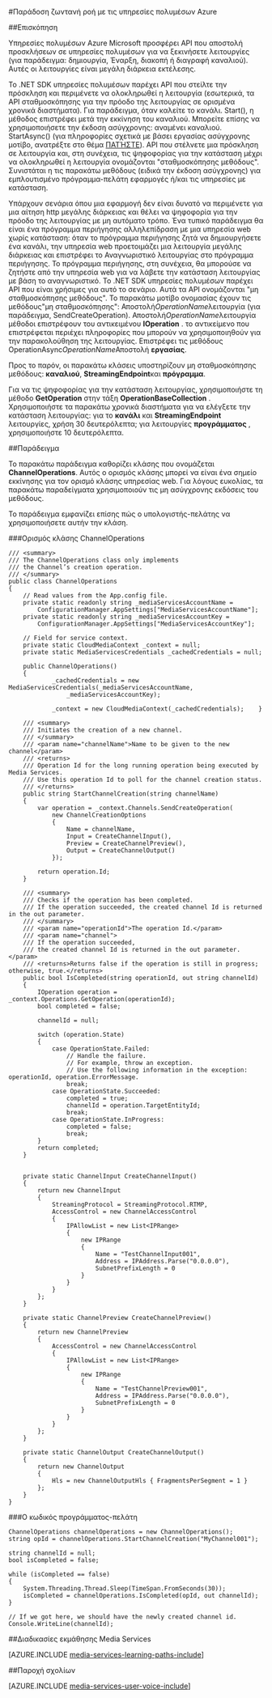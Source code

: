 <properties 
    pageTitle="Σταθμοσκόπησης μεγάλη διάρκεια εκτέλεσης λειτουργιών | Microsoft Azure" 
    description="Αυτό το θέμα δείχνει πώς μπορείτε να ψηφοφορία με μεγάλη διάρκεια εκτέλεσης λειτουργιών." 
    services="media-services" 
    documentationCenter="" 
    authors="juliako" 
    manager="erikre" 
    editor=""/>

<tags 
    ms.service="media-services" 
    ms.workload="media" 
    ms.tgt_pltfrm="na" 
    ms.devlang="na" 
    ms.topic="article" 
    ms.date="09/26/2016" 
    ms.author="juliako"/>


#<a name="delivering-live-streaming-with-azure-media-services"></a>Παράδοση ζωντανή ροή με τις υπηρεσίες πολυμέσων Azure

##<a name="overview"></a>Επισκόπηση

Υπηρεσίες πολυμέσων Azure Microsoft προσφέρει API που αποστολή προσκλήσεων σε υπηρεσίες πολυμέσων για να ξεκινήσετε λειτουργίες (για παράδειγμα: δημιουργία, Έναρξη, διακοπή ή διαγραφή καναλιού). Αυτές οι λειτουργίες είναι μεγάλη διάρκεια εκτέλεσης.

Το .NET SDK υπηρεσίες πολυμέσων παρέχει API που στείλτε την πρόσκληση και περιμένετε να ολοκληρωθεί η λειτουργία (εσωτερικά, τα API σταθμοσκόπησης για την πρόοδο της λειτουργίας σε ορισμένα χρονικά διαστήματα). Για παράδειγμα, όταν καλείτε το κανάλι. Start(), η μέθοδος επιστρέφει μετά την εκκίνηση του καναλιού. Μπορείτε επίσης να χρησιμοποιήσετε την έκδοση ασύγχρονης: αναμένει καναλιού. StartAsync() (για πληροφορίες σχετικά με βάσει εργασίας ασύγχρονης μοτίβο, ανατρέξτε στο θέμα [ΠΑΤΉΣΤΕ](https://msdn.microsoft.com/library/hh873175(v=vs.110).aspx)). API που στέλνετε μια πρόσκληση σε λειτουργία και, στη συνέχεια, τις ψηφοφορίας για την κατάσταση μέχρι να ολοκληρωθεί η λειτουργία ονομάζονται "σταθμοσκόπησης μεθόδους". Συνιστάται η τις παρακάτω μεθόδους (ειδικά την έκδοση ασύγχρονης) για εμπλουτισμένο πρόγραμμα-πελάτη εφαρμογές ή/και τις υπηρεσίες με κατάσταση.

Υπάρχουν σενάρια όπου μια εφαρμογή δεν είναι δυνατό να περιμένετε για μια αίτηση http μεγάλης διάρκειας και θέλει να ψηφοφορία για την πρόοδο της λειτουργίας με μη αυτόματο τρόπο. Ένα τυπικό παράδειγμα θα είναι ένα πρόγραμμα περιήγησης αλληλεπίδραση με μια υπηρεσία web χωρίς κατάσταση: όταν το πρόγραμμα περιήγησης ζητά να δημιουργήσετε ένα κανάλι, την υπηρεσία web προετοιμάζει μια λειτουργία μεγάλης διάρκειας και επιστρέφει το Αναγνωριστικό λειτουργίας στο πρόγραμμα περιήγησης. Το πρόγραμμα περιήγησης, στη συνέχεια, θα μπορούσε να ζητήστε από την υπηρεσία web για να λάβετε την κατάσταση λειτουργίας με βάση το αναγνωριστικό. Το .NET SDK υπηρεσίες πολυμέσων παρέχει API που είναι χρήσιμες για αυτό το σενάριο. Αυτά τα API ονομάζονται "μη σταθμοσκόπησης μεθόδους".
Το παρακάτω μοτίβο ονομασίας έχουν τις μεθόδους"μη σταθμοσκόπησης": Αποστολή*OperationName*λειτουργία (για παράδειγμα, SendCreateOperation). Αποστολή*OperationName*λειτουργία μέθοδοι επιστρέφουν του αντικειμένου **IOperation** . το αντικείμενο που επιστρέφεται περιέχει πληροφορίες που μπορούν να χρησιμοποιηθούν για την παρακολούθηση της λειτουργίας. Επιστρέφει τις μεθόδους OperationAsync*OperationName*Αποστολή **εργασίας<IOperation>**.

Προς το παρόν, οι παρακάτω κλάσεις υποστηρίζουν μη σταθμοσκόπησης μεθόδους: **καναλιού**, **StreamingEndpoint**και **πρόγραμμα**.

Για να τις ψηφοφορίας για την κατάσταση λειτουργίας, χρησιμοποιήστε τη μέθοδο **GetOperation** στην τάξη **OperationBaseCollection** . Χρησιμοποιήστε τα παρακάτω χρονικά διαστήματα για να ελέγξετε την κατάσταση λειτουργίας: για το **κανάλι** και **StreamingEndpoint** λειτουργίες, χρήση 30 δευτερόλεπτα; για λειτουργίες **προγράμματος** , χρησιμοποιήστε 10 δευτερόλεπτα.


##<a name="example"></a>Παράδειγμα

Το παρακάτω παράδειγμα καθορίζει κλάσης που ονομάζεται **ChannelOperations**. Αυτός ο ορισμός κλάσης μπορεί να είναι ένα σημείο εκκίνησης για τον ορισμό κλάσης υπηρεσίας web. Για λόγους ευκολίας, τα παρακάτω παραδείγματα χρησιμοποιούν τις μη ασύγχρονης εκδόσεις του μεθόδους.

Το παράδειγμα εμφανίζει επίσης πώς ο υπολογιστής-πελάτης να χρησιμοποιήσετε αυτήν την κλάση.

###<a name="channeloperations-class-definition"></a>Ορισμός κλάσης ChannelOperations

    /// <summary> 
    /// The ChannelOperations class only implements 
    /// the Channel’s creation operation. 
    /// </summary> 
    public class ChannelOperations
    {
        // Read values from the App.config file.
        private static readonly string _mediaServicesAccountName =
            ConfigurationManager.AppSettings["MediaServicesAccountName"];
        private static readonly string _mediaServicesAccountKey =
            ConfigurationManager.AppSettings["MediaServicesAccountKey"];
    
        // Field for service context.
        private static CloudMediaContext _context = null;
        private static MediaServicesCredentials _cachedCredentials = null;
    
        public ChannelOperations()
        {
                _cachedCredentials = new MediaServicesCredentials(_mediaServicesAccountName,
                    _mediaServicesAccountKey);
    
                _context = new CloudMediaContext(_cachedCredentials);    }
    
        /// <summary>  
        /// Initiates the creation of a new channel.  
        /// </summary>  
        /// <param name="channelName">Name to be given to the new channel</param>  
        /// <returns>  
        /// Operation Id for the long running operation being executed by Media Services. 
        /// Use this operation Id to poll for the channel creation status. 
        /// </returns> 
        public string StartChannelCreation(string channelName)
        {
            var operation = _context.Channels.SendCreateOperation(
                new ChannelCreationOptions
                {
                    Name = channelName,
                    Input = CreateChannelInput(),
                    Preview = CreateChannelPreview(),
                    Output = CreateChannelOutput()
                });
    
            return operation.Id;
        }
    
        /// <summary> 
        /// Checks if the operation has been completed. 
        /// If the operation succeeded, the created channel Id is returned in the out parameter.
        /// </summary> 
        /// <param name="operationId">The operation Id.</param> 
        /// <param name="channel">
        /// If the operation succeeded, 
        /// the created channel Id is returned in the out parameter.</param>
        /// <returns>Returns false if the operation is still in progress; otherwise, true.</returns> 
        public bool IsCompleted(string operationId, out string channelId)
        {
            IOperation operation = _context.Operations.GetOperation(operationId);
            bool completed = false;
    
            channelId = null;
    
            switch (operation.State)
            {
                case OperationState.Failed:
                    // Handle the failure. 
                    // For example, throw an exception. 
                    // Use the following information in the exception: operationId, operation.ErrorMessage.
                    break;
                case OperationState.Succeeded:
                    completed = true;
                    channelId = operation.TargetEntityId;
                    break;
                case OperationState.InProgress:
                    completed = false;
                    break;
            }
            return completed;
        }
    
    
        private static ChannelInput CreateChannelInput()
        {
            return new ChannelInput
            {
                StreamingProtocol = StreamingProtocol.RTMP,
                AccessControl = new ChannelAccessControl
                {
                    IPAllowList = new List<IPRange>
                    {
                        new IPRange
                        {
                            Name = "TestChannelInput001",
                            Address = IPAddress.Parse("0.0.0.0"),
                            SubnetPrefixLength = 0
                        }
                    }
                }
            };
        }
    
        private static ChannelPreview CreateChannelPreview()
        {
            return new ChannelPreview
            {
                AccessControl = new ChannelAccessControl
                {
                    IPAllowList = new List<IPRange>
                    {
                        new IPRange
                        {
                            Name = "TestChannelPreview001",
                            Address = IPAddress.Parse("0.0.0.0"),
                            SubnetPrefixLength = 0
                        }
                    }
                }
            };
        }
    
        private static ChannelOutput CreateChannelOutput()
        {
            return new ChannelOutput
            {
                Hls = new ChannelOutputHls { FragmentsPerSegment = 1 }
            };
        }
    }

###<a name="the-client-code"></a>Ο κωδικός προγράμματος-πελάτη

    ChannelOperations channelOperations = new ChannelOperations();
    string opId = channelOperations.StartChannelCreation("MyChannel001");
    
    string channelId = null;
    bool isCompleted = false;
    
    while (isCompleted == false)
    {
        System.Threading.Thread.Sleep(TimeSpan.FromSeconds(30));
        isCompleted = channelOperations.IsCompleted(opId, out channelId);
    }
    
    // If we got here, we should have the newly created channel id.
    Console.WriteLine(channelId);
 


##<a name="media-services-learning-paths"></a>Διαδικασίες εκμάθησης Media Services

[AZURE.INCLUDE [media-services-learning-paths-include](../../includes/media-services-learning-paths-include.md)]

##<a name="provide-feedback"></a>Παροχή σχολίων

[AZURE.INCLUDE [media-services-user-voice-include](../../includes/media-services-user-voice-include.md)]
